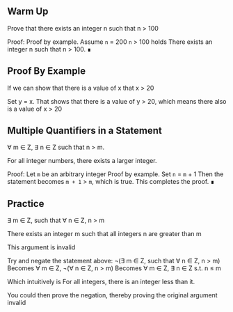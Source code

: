 ## Warm Up

Prove that there exists an integer n such that n > 100

Proof:
Proof by example.
Assume `n` = 200
`n` > 100 holds
There exists an integer n such that n > 100. ∎

## Proof By Example
If we can show that there is a value of x that x > 20

Set y = x. That shows that there is a value of y > 20, which means there also is a value of x > 20

## Multiple Quantifiers in a Statement

∀ m ∈ Z, ∃ n ∈ Z such that n > m.

For all integer numbers, there exists a larger integer.

Proof:
Let `m` be an arbitrary integer
Proof by example.
Set `n` = `m` + 1
Then the statement becomes `m + 1` > `m`, which is true.
This completes the proof. ∎



## Practice

∃ m ∈ Z, such that ∀ n ∈ Z, n > m

There exists an integer m such that all integers n are greater than m

This argument is invalid


Try and negate the statement above:
¬(∃ m ∈ Z, such that ∀ n ∈ Z, n > m)
Becomes
∀ m ∈ Z, ¬(∀ n ∈ Z, n > m)
Becomes
∀ m ∈ Z, ∃ n ∈ Z s.t. n ≤ m

Which intuitively is 
For all integers, there is an integer less than it.

You could then prove the negation, thereby proving the original argument invalid